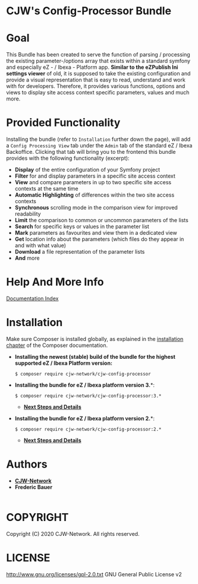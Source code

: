 # CJW's Config-Processor Bundle

# Goal

This Bundle has been created to serve the function of parsing / processing the existing
parameter-/options array that exists within a standard symfony and especially
eZ - / Ibexa - Platform app. **Similar to the eZPublish Ini settings viewer** of old, it
is supposed to take the existing configuration and provide a visual representation that
is easy to read, understand and work with for developers. Therefore, it provides various
functions, options and views to display site access context specific parameters, values
and much more.

# Provided Functionality

Installing the bundle (refer to `Installation` further down the page), will add a `Config Processing View` tab under the
`Admin` tab of the  standard eZ / Ibexa Backoffice. Clicking that tab will bring you to the frontend this bundle provides
with the following functionality (excerpt):

- **Display** of the entire configuration of your Symfony project
- **Filter** for and display parameters in a specific site access context
- **View** and compare parameters in up to two specific site access contexts at the same time
- **Automatic Highlighting** of differences within the two site access contexts
- **Synchronous** scrolling mode in the comparison view for improved readability
- **Limit** the comparison to common or uncommon parameters of the lists
- **Search** for specific keys or values in the parameter list
- **Mark** parameters as favourites and view them in a dedicated view
- **Get** location info about the parameters (which files do they appear in and with what value)
- **Download** a file representation of the parameter lists
- **And** more

# Help And More Info

[Documentation Index](Resources/doc/index.md)

# Installation

Make sure Composer is installed globally, as explained in the
[installation chapter](https://getcomposer.org/doc/00-intro.md)
of the Composer documentation.

* **Installing the newest (stable) build of the bundle for the highest supported eZ / Ibexa Platform version:**
  ```shell
  $ composer require cjw-network/cjw-config-processor
  ```

* **Installing the bundle for eZ / Ibexa platform version 3.***:
  ```shell
  $ composer require cjw-network/cjw-config-processor:3.*
  ```
    * [**Next Steps and Details**](Resources/doc/installation/3.x-Installation.en.md)

* **Installing the bundle for eZ / Ibexa platform version 2.***:
  ```shell
  $ composer require cjw-network/cjw-config-processor:2.*
  ```
    * [**Next Steps and Details**](Resources/doc/installation/2.x-Installation.en.md)


# Authors

- [**CJW-Network**](https://www.cjw-network.com/)
- **Frederic Bauer**
  <br/>
  <br/>

# COPYRIGHT

Copyright (C) 2020 CJW-Network. All rights reserved.

# LICENSE

http://www.gnu.org/licenses/gpl-2.0.txt GNU General Public License v2
